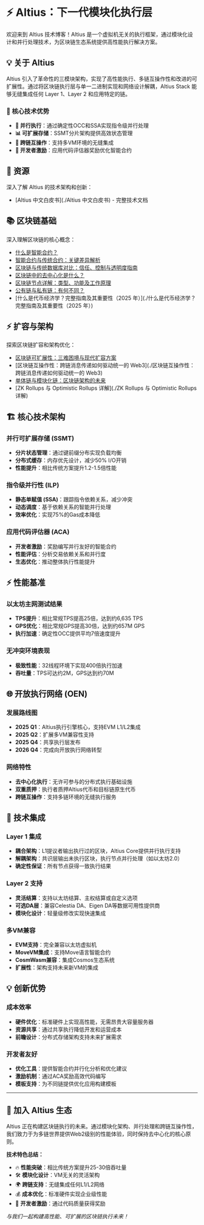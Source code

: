 # ⚡ Altius：下一代模块化执行层

欢迎来到 Altius 技术博客！Altius 是一个虚拟机无关的执行框架，通过模块化设计和并行处理技术，为区块链生态系统提供高性能执行解决方案。

## 💡 关于 Altius

Altius 引入了革命性的三模块架构，实现了高性能执行、多链互操作性和改进的可扩展性。通过将区块链执行层与单一二进制实现和网络设计解耦，Altius Stack 能够无缝集成任何 Layer 1、Layer 2 和应用特定的链。

### 🎯 核心技术优势

- **🚀 并行执行**：通过确定性OCC和SSA实现指令级并行处理
- **📊 可扩展存储**：SSMT分片架构提供高效状态管理
- **🔗 跨链互操作**：支持多VM环境的无缝集成
- **💎 开发者激励**：应用代码评估器奖励优化智能合约

## 📖 资源

深入了解 Altius 的技术架构和创新：

- [Altius 中文白皮书](./Altius 中文白皮书) - 完整技术文档

## 📚 区块链基础

深入理解区块链的核心概念：

- [什么是智能合约？](./什么是智能合约？)
- [智能合约与传统合约：关键差异解析](./智能合约与传统合约：关键差异解析)
- [区块链与传统数据库对比：信任、控制与透明度指南](./区块链与传统数据库对比：信任、控制与透明度指南)
- [区块链中的去中心化是什么？](./区块链中的去中心化是什么？)
- [区块链节点详解：类型、功能及工作原理](./区块链节点详解：类型、功能及工作原理)
- [公有链与私有链：有何不同？](./公有链与私有链：有何不同？)
- [什么是代币经济学？完整指南及其重要性（2025 年）](./什么是代币经济学？完整指南及其重要性（2025 年）)

## ⚡ 扩容与架构

探索区块链扩容和架构优化：

- [区块链可扩展性：三难困境与现代扩容方案](./区块链可扩展性：三难困境与现代扩容方案)
- [区块链互操作性：跨链消息传递如何驱动统一的 Web3](./区块链互操作性：跨链消息传递如何驱动统一的 Web3)
- [单体链与模块化链：区块链架构的未来](./单体链与模块化链：区块链架构的未来)
- [ZK Rollups 与 Optimistic Rollups 详解](./ZK Rollups 与 Optimistic Rollups 详解)

## 🏗️ 核心技术架构

### 并行可扩展存储 (SSMT)
- **分片状态管理**：通过键前缀分布实现负载均衡
- **分布式缓存**：内存优先设计，减少50% I/O开销
- **性能提升**：相比传统方案提升1.2-1.5倍性能

### 指令级并行性 (ILP)
- **静态单赋值 (SSA)**：跟踪指令依赖关系，减少冲突
- **动态调度**：基于依赖关系的智能并行处理
- **效率优化**：实现75%的Gas成本降低

### 应用代码评估器 (ACA)
- **开发者激励**：奖励编写并行友好的智能合约
- **性能评估**：分析交易依赖关系和并行度
- **生态优化**：推动整体执行性能提升

## ⚡ 性能基准

### 以太坊主网测试结果
- **TPS提升**：相比常规TPS提高25倍，达到约6,635 TPS
- **GPS优化**：相比常规GPS提高30倍，达到约657M GPS
- **执行加速**：确定性OCC提供平均7倍速度提升

### 无冲突环境表现
- **极致性能**：32线程环境下实现400倍执行加速
- **吞吐量**：TPS可达约2M，GPS达到约70M

## 🌐 开放执行网络 (OEN)

### 发展路线图
- **2025 Q1**：Altius执行引擎核心，支持EVM L1/L2集成
- **2025 Q2**：扩展多VM兼容性支持
- **2025 Q4**：共享执行层发布
- **2026 Q4**：完成向开放执行网络转型

### 网络特性
- **去中心化执行**：无许可参与的分布式执行基础设施
- **双重质押**：执行者质押Altius代币和目标链原生代币
- **跨链互操作**：支持多链环境的无缝执行服务

## 🔧 技术集成

### Layer 1 集成
- **耦合架构**：L1提议者输出执行过的区块，Altius Core提供并行执行支持
- **解耦架构**：共识层输出未执行区块，执行节点并行处理（如以太坊2.0）
- **确定性保证**：所有节点获得一致执行结果

### Layer 2 支持
- **灵活结算**：支持以太坊结算、主权结算或自定义选项
- **可选DA层**：兼容Celestia DA、Eigen DA等数据可用性提供商
- **模块化设计**：轻量级修改实现快速集成

### 多VM兼容
- **EVM支持**：完全兼容以太坊虚拟机
- **MoveVM集成**：支持Move语言智能合约
- **CosmWasm兼容**：集成Cosmos生态系统
- **扩展性**：架构支持未来新VM的集成

## 💡 创新优势

### 成本效率
- **硬件优化**：标准硬件上实现高性能，无需昂贵大容量服务器
- **资源共享**：通过共享执行降低开发和运营成本
- **前瞻设计**：分布式存储架构支持未来扩展需求

### 开发者友好
- **优化工具**：提供智能合约并行化分析和优化建议
- **激励机制**：通过ACA奖励高效代码编写
- **模板支持**：为不同链提供优化应用构建模板

---

## 🚀 加入 Altius 生态

Altius 正在构建区块链执行的未来。通过模块化架构、并行处理和跨链互操作性，我们致力于为多链世界提供Web2级别的性能体验，同时保持去中心化的核心原则。

**技术特色总结：**
- 🔥 **性能突破**：相比传统方案提升25-30倍吞吐量
- 🛠️ **模块化设计**：VM无关的灵活架构
- 🌍 **跨链支持**：无缝集成任何L1/L2网络
- 💰 **成本优化**：标准硬件实现企业级性能
- 🎯 **开发者激励**：通过代码质量获得奖励

*与我们一起构建高性能、可扩展的区块链执行未来！*